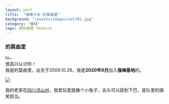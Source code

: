 ```yaml
---
layout: post
title:  "强棒少女-的莫曲里"
background: "/assets/images/self01.jpg"
category: "棒球"
tags: 我叫曲里 feature
---
```


### 的莫曲里  
hi~  
很高兴认识你！  
我是的莫曲里，出生于2009.10.26，我是**2020年9月**加入**强棒基地**的。

![](https://i.loli.net/2021/03/14/cM6ZoQzbtGDkmAi.png)  

我的老家在[四川凉山州](https://baike.baidu.com/item/%E5%87%89%E5%B1%B1%E5%BD%9D%E6%97%8F%E8%87%AA%E6%B2%BB%E5%B7%9E?fromtitle=%E5%9B%9B%E5%B7%9D%E5%87%89%E5%B1%B1%E5%B7%9E&fromid=50086249)，我爱玩爱跳像个小兔子，舌头可以舔到下巴，是队里的搞笑担当。  


